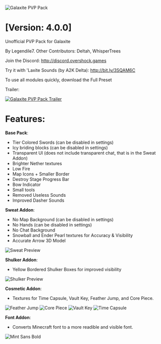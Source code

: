 ![Galaxite PVP Pack](https://i.imgur.com/HmsUo8j.png)
# [Version: 4.0.0]

Unofficial PVP Pack for Galaxite

By Legendile7. Other Contributors: Deltah, WhisperTrees

Join the Discord: http://discord.overshock.games

Try it with 'Laxite Sounds (by A2K Delta): http://bit.ly/3SQAM6C

To use all modules quickly, download the Full Preset

Trailer:

[![Galaxite PVP Pack Trailer](https://user-images.githubusercontent.com/56519032/217378591-415a924f-2769-44aa-b247-fabbcde72adc.png)](https://youtu.be/Ofnq2Y3c5HY)

# Features:
**Base Pack**:
- Tier Colored Swords (can be disabled in settings)
- Icy briding blocks (can be disabled in settings)
- Transparent UI (does not include transparent chat, that is in the Sweat Addon)
- Brighter Nether textures
- Low Fire
- Map Icons + Smaller Border
- Destroy Stage Progress Bar
- Bow Indicator
- Small tools
- Removed Useless Sounds
- Improved Dasher Sounds

**Sweat Addon**:
- No Map Background (can be disabled in settings)
- No Hands (can be disabled in settings)
- No Chat Background
- Snowball and Ender Pearl textures for Accuracy & Visibility
- Accurate Arrow 3D Model

![Sweat Preview](https://user-images.githubusercontent.com/56519032/216826367-e8c9e70e-f6ec-45de-b357-785219422eb0.png)

**Shulker Addon**:
- Yellow Bordered Shulker Boxes for improved visibility

![Shulker Preview](https://user-images.githubusercontent.com/56519032/216826100-367af578-ce52-49bd-a90d-b8b0d7568049.png)

**Cosmetic Addon**:
- Textures for Time Capsule, Vault Key, Feather Jump, and Core Piece.

![Feather Jump](https://user-images.githubusercontent.com/56519032/216826143-5f7938f3-6fbd-4b96-b972-d811e12e99cd.png)
![Core Piece](https://user-images.githubusercontent.com/56519032/216826166-4f0d17b9-b113-437c-bce9-416c5c3bb66e.png)
![Vault Key](https://user-images.githubusercontent.com/56519032/216826178-5c573539-be67-48b6-90eb-906f293fb75a.png)
![Time Capsule](https://user-images.githubusercontent.com/56519032/216826184-61537a81-04cf-4c00-b819-1b5a3fd303a4.png)


**Font Addon**:
- Converts Minecraft font to a more readible and visible font.

![Mint Sans Bold](https://user-images.githubusercontent.com/56519032/216826246-a0828894-24db-41f4-ba83-73e54b0c795c.png)
